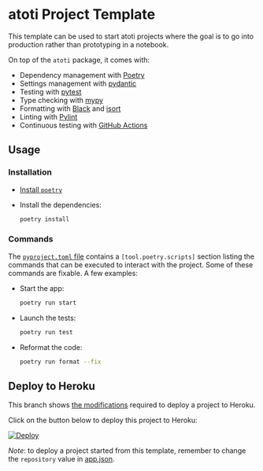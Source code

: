 # atoti Project Template

This template can be used to start atoti projects where the goal is to go into production rather than prototyping in a notebook.

On top of the `atoti` package, it comes with:

- Dependency management with [Poetry](https://python-poetry.org/)
- Settings management with [pydantic](https://pydantic-docs.helpmanual.io/usage/settings/)
- Testing with [pytest](https://docs.pytest.org/)
- Type checking with [mypy](http://mypy-lang.org/)
- Formatting with [Black](https://black.readthedocs.io/) and [isort](https://pycqa.github.io/isort/)
- Linting with [Pylint](https://www.pylint.org/)
- Continuous testing with [GitHub Actions](https://github.com/features/actions)

## Usage

### Installation

- [Install `poetry`](https://python-poetry.org/docs/#installation)
- Install the dependencies:

  ```bash
  poetry install
  ```

### Commands

The [`pyproject.toml` file](pyproject.toml) contains a `[tool.poetry.scripts]` section listing the commands that can be executed to interact with the project.
Some of these commands are fixable.
A few examples:

- Start the app:

  ```bash
  poetry run start
  ```

- Launch the tests:

  ```bash
  poetry run test
  ```

- Reformat the code:

  ```bash
  poetry run format --fix
  ```
## Deploy to Heroku

This branch shows [the modifications](https://github.com/atoti/project-template/compare/deploy-to-heroku) required to deploy a project to Heroku.

Click on the button below to deploy this project to Heroku:

[![Deploy](https://www.herokucdn.com/deploy/button.svg)](https://heroku.com/deploy)

_Note_: to deploy a project started from this template, remember to change the `repository` value in [app.json](app.json).
